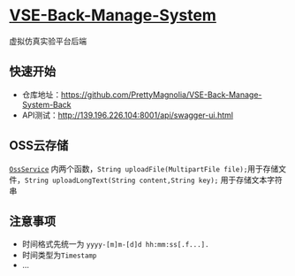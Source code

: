 # [VSE-Back-Manage-System](https://github.com/PrettyMagnolia/VSE-Back-Manage-System)

虚拟仿真实验平台后端

## 快速开始

- 仓库地址：https://github.com/PrettyMagnolia/VSE-Back-Manage-System-Back
- API测试：http://139.196.226.104:8001/api/swagger-ui.html

## OSS云存储

[`OssService`](./src/main/java/com/backend/vse/service/OssService.java)
内两个函数，`String uploadFile(MultipartFile file);`用于存储文件，`String uploadLongText(String content,String key);`
用于存储文本字符串

## 注意事项

- 时间格式先统一为 `yyyy-[m]m-[d]d hh:mm:ss[.f...].`
- 时间类型为`Timestamp`
- ...


